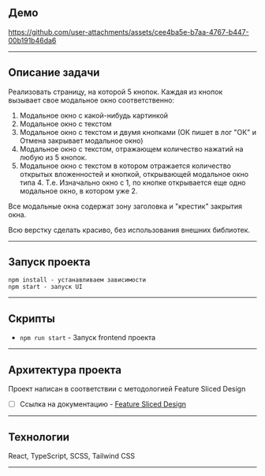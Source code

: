 ## Демо

https://github.com/user-attachments/assets/cee4ba5e-b7aa-4767-b447-00b191b46da6

---

## Описание задачи

Реализовать страницу, на которой 5 кнопок. Каждая из кнопок вызывает свое модальное окно соответственно:
1. Модальное окно с какой-нибудь картинкой
2. Модальное окно с текстом
3. Модальное окно с текстом и двумя кнопками (ОК пишет в лог "ОК" и Отмена закрывает модальное окно)
4. Модальное окно с текстом, отражающем количество нажатий на любую из 5 кнопок.  
5. Модальное окно с текстом в котором отражается количество открытых вложенностей и кнопкой, открывающей модальное окно типа 4. Т.е. Изначально окно с 1, по кнопке открывается еще одно модальное окно, в котором уже 2.

Все модальные окна содержат зону заголовка и "крестик" закрытия окна.

Всю верстку сделать красиво, без использования внешних библиотек.


---

## Запуск проекта

```
npm install - устанавливаем зависимости
npm start - запуск UI
```

---

## Скрипты

- `npm run start` - Запуск frontend проекта

---

## Архитектура проекта

Проект написан в соответствии с методологией Feature Sliced Design
- [ ] Ссылка на документацию - [Feature Sliced Design](https://feature-sliced.design/docs/get-started/tutorial)

---

## Технологии
React, TypeScript, SCSS, Tailwind CSS

---
